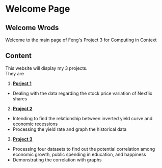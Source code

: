 # Welcome Page 
## Welcome Wrods
Welcome to the main page of Feng's Project 3 for Computing in Context

## Content
This website will display my 3 projects. <br>
They are 
  1. [**Porject 1**](https://project-try.readthedocs.io/en/latest/project_1.html)
  - Dealing with the data regarding the stock price variation of Nexflix shares <br>
  2. [**Project 2**](https://project-try.readthedocs.io/en/latest/project_2.html)
  - Intending to find the relationship between inverted yield curve and economic recessions
  - Processing the yield rate and graph the historical data<br>
  3. [**Project 3**](https://project-try.readthedocs.io/en/latest/project_3.html)
  - Processing four datasets to find out the potential correlation among economic growth, public spending in education, and happiness
  - Demonstrating the correlation with graphs
